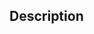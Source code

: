 ## Description

<!-- Uncomment and add a description of the change -->

<!-- Optionally, uncomment the heading and add one or more lines like these.

## Related issues

- Fixes DOCS-12345
- Fixes #12345
-->
